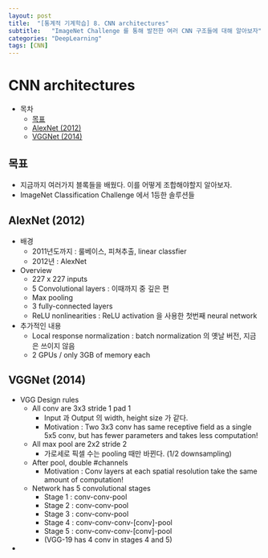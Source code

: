 ```yaml
---
layout: post
title:  "[통계적 기계학습] 8. CNN architectures"
subtitle:   "ImageNet Challenge 를 통해 발전한 여러 CNN 구조들에 대해 알아보자"
categories: "DeepLearning"
tags: [CNN]
---
```


# CNN architectures

- 목차
    - [목표](#목표)
    - [AlexNet (2012)](#alexnet-2012)
    - [VGGNet (2014)](#vggnet-2014)

## 목표
* 지금까지 여러가지 블록들을 배웠다. 이를 어떻게 조합해야할지 알아보자.
* ImageNet Classification Challenge 에서 1등한 솔루션들

## AlexNet (2012)
* 배경
  * 2011년도까지 : 룰베이스, 피쳐추출, linear classfier
  * 2012년 : AlexNet
* Overview
  * 227 x 227 inputs
  * 5 Convolutional layers : 이때까지 중 깊은 편
  * Max pooling
  * 3 fully-connected layers
  * ReLU nonlinearities : ReLU activation 을 사용한 첫번째 neural network
* 추가적인 내용
  * Local response normalization : batch normalization 의 옛날 버전, 지금은 쓰이지 않음
  * 2 GPUs / only 3GB of memory each

## VGGNet (2014)
* VGG Design rules
  * All conv are 3x3 stride 1 pad 1
    * Input 과 Output 의 width, height size 가 같다.
    * Motivation : Two 3x3 conv has same receptive field as a single 5x5 conv, but has fewer parameters and takes less computation!
  * All max pool are 2x2 stride 2
    * 가로세로 픽셀 수는 pooling 때만 바뀐다. (1/2 downsampling)
  * After pool, double #channels
    * Motivation : Conv layers at each spatial resolution take the same amount of computation!
  * Network has 5 convolutional stages
    * Stage 1 : conv-conv-pool
    * Stage 2 : conv-conv-pool
    * Stage 3 : conv-conv-pool
    * Stage 4 : conv-conv-conv-\[conv\]-pool
    * Stage 5 : conv-conv-conv-\[conv\]-pool
    * (VGG-19 has 4 conv in stages 4 and 5)
* 
